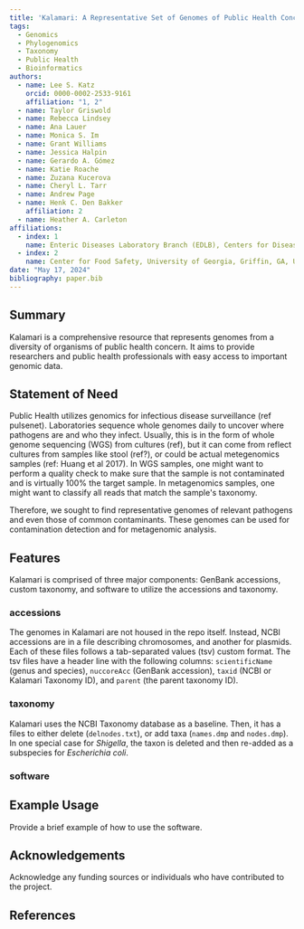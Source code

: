 ```yaml
---
title: 'Kalamari: A Representative Set of Genomes of Public Health Concern'
tags:
  - Genomics
  - Phylogenomics
  - Taxonomy
  - Public Health
  - Bioinformatics
authors:
  - name: Lee S. Katz
    orcid: 0000-0002-2533-9161
    affiliation: "1, 2"
  - name: Taylor Griswold
  - name: Rebecca Lindsey
  - name: Ana Lauer
  - name: Monica S. Im
  - name: Grant Williams
  - name: Jessica Halpin
  - name: Gerardo A. Gómez
  - name: Katie Roache
  - name: Zuzana Kucerova
  - name: Cheryl L. Tarr
  - name: Andrew Page
  - name: Henk C. Den Bakker
    affiliation: 2
  - name: Heather A. Carleton
affiliations:
  - index: 1
    name: Enteric Diseases Laboratory Branch (EDLB), Centers for Disease Control and Prevention, Atlanta, GA, USA
  - index: 2
    name: Center for Food Safety, University of Georgia, Griffin, GA, USA
date: "May 17, 2024"
bibliography: paper.bib
---
```


## Summary

Kalamari is a comprehensive resource that represents genomes from a diversity of organisms of public health concern. It aims to provide researchers and public health professionals with easy access to important genomic data.

## Statement of Need

Public Health utilizes genomics for infectious disease surveillance (ref pulsenet).
Laboratories sequence whole genomes daily to uncover where pathogens are and who they infect.
Usually, this is in the form of whole genome sequencing (WGS) from cultures (ref),
but it can come from reflect cultures from samples like stool (ref?),
or could be actual metegenomics samples (ref: Huang et al 2017).
In WGS samples, one might want to perform a quality check to make sure that the sample is not contaminated and is virtually 100% the target sample.
In metagenomics samples, one might want to classify all reads that match the sample's taxonomy.

Therefore, we sought to find representative genomes of relevant pathogens and even those of common contaminants.
These genomes can be used for contamination detection and for metagenomic analysis.

## Features

Kalamari is comprised of three major components:
GenBank accessions, custom taxonomy, and software to utilize the accessions and taxonomy.

### accessions

The genomes in Kalamari are not housed in the repo itself.
Instead, NCBI accessions are in a file describing chromosomes, and another for plasmids.
Each of these files follows a tab-separated values (tsv) custom format.
The tsv files have a header line with the following columns: `scientificName` (genus and species), `nuccoreAcc` (GenBank accession), `taxid` (NCBI or Kalamari Taxonomy ID), and `parent` (the parent taxonomy ID).

### taxonomy

Kalamari uses the NCBI Taxonomy database as a baseline.
Then, it has a files to either delete (`delnodes.txt`), or
add taxa (`names.dmp` and `nodes.dmp`).
In one special case for _Shigella_, the taxon is deleted
and then re-added as a subspecies for _Escherichia coli_.

### software

## Example Usage

Provide a brief example of how to use the software.

## Acknowledgements

Acknowledge any funding sources or individuals who have contributed to the project.

## References
